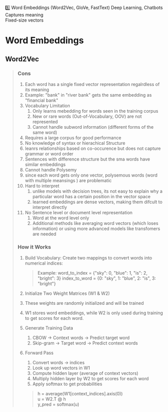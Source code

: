 
5️⃣	Word Embeddings (Word2Vec, GloVe, FastText)
Deep Learning, 
Chatbots	Captures meaning	
Fixed-size vectors

# Word Embeddings

## Word2Vec

> ### Cons
> 1) Each word has a single fixed vector representation regalrdless of its meaning
>   1) Example: "bank" in "river bank" gets the same embedding as "financial bank"
> 2) Vocabulary Limitation
>    1) Only learns mebedding for words seen in the training corpus
>    2) New or rare words (Out-of-Vocabulary, OOV) are not represented
>    3) Cannot handle subword information (different forms of the same word)
> 3) Requires a large corpus for good performance
> 4) No knowledge of syntax or hierachical Structure
>   1) leanrs relationships based on co-occurence but does not capture grammar or word order
>   2) Sentences with difference structure but the sma words have similar embeddings
> 5) Cannot handle Polysemy
>   1) since each word gets only one vector, polysemous words (word with multiple meansings ) are problematic
> 6) Hard to interpret
>    1) unlike models with decision trees, its not easy to explain why a particular word has a certain position in the vector space
>    2) learned embeddings are dense vectors, making them difcult to interpret directly
> 7) No Sentence level or document level representation
>    1) Word at the word level only
>    2) Additional methods like averaging word vectors (which loses information) or using more advanced models like transfomers are needed
> ### How it Works
> 1) Build Vocabulary: Create two mappings to convert words into numerical indices:
>       > Example: word_to_index = {"sky": 0, "blue": 1, "is": 2, "bright": 3}
         index_to_word = {0: "sky", 1: "blue", 2: "is", 3: "bright"}
>    
> 2)  Initialize Two Weight Matrices (W1 & W2)
>    1) These weights are randomly initialized and will be trained
>    2) W1 stores word embeddings, while W2 is only used during training to get scores for each word.
> 3) Generate Training Data
>    1)  CBOW → Context words → Predict target word
>    2) Skip-gram → Target word → Predict context words
> 4) Forward Pass
>    1) Convert words → indices
>    2) Look up word vectors in W1
>    3) Compute hidden layer (average of context vectors)
>    4) Multiply hidden layer by W2 to get scores for each word
>    5) Apply softmax to get probabilities
>     > h = average(W1[context_indices].axis(0)) <br>
        u = W2.T @ h <br>
        y_pred = softmax(u)  
  
